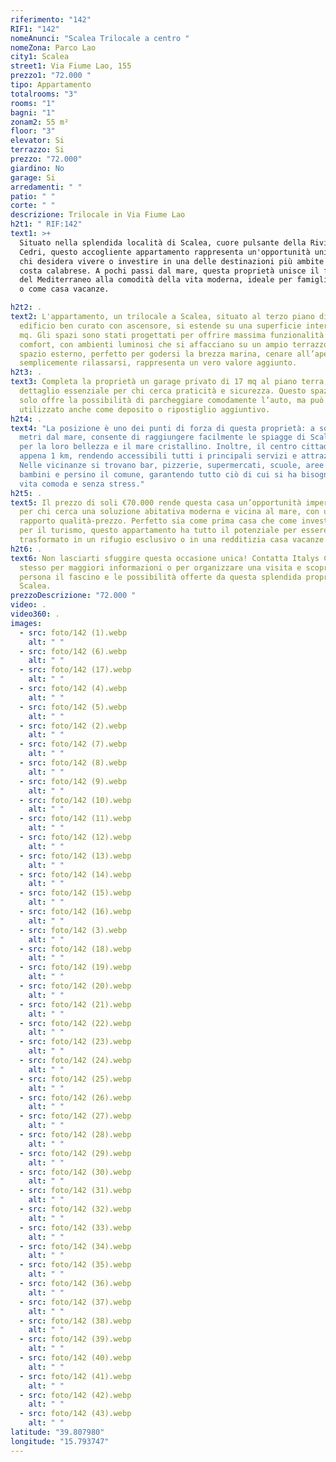 ```yaml
---
riferimento: "142"
RIF1: "142"
nomeAnunci: "Scalea Trilocale a centro "
nomeZona: Parco Lao
city1: Scalea
street1: Via Fiume Lao, 155
prezzo1: "72.000 "
tipo: Appartamento
totalrooms: "3"
rooms: "1"
bagni: "1"
zonam2: 55 m²
floor: "3"
elevator: Si
terrazzo: Si
prezzo: "72.000"
giardino: No
garage: Si
arredamenti: " "
patio: " "
corte: " "
descrizione: Trilocale in Via Fiume Lao
h2t1: " RIF:142"
text1: >+
  Situato nella splendida località di Scalea, cuore pulsante della Riviera dei
  Cedri, questo accogliente appartamento rappresenta un'opportunità unica per
  chi desidera vivere o investire in una delle destinazioni più ambite della
  costa calabrese. A pochi passi dal mare, questa proprietà unisce il fascino
  del Mediterraneo alla comodità della vita moderna, ideale per famiglie, coppie
  o come casa vacanze.

h2t2: .
text2: L'appartamento, un trilocale a Scalea, situato al terzo piano di un
  edificio ben curato con ascensore, si estende su una superficie interna di 55
  mq. Gli spazi sono stati progettati per offrire massima funzionalità e
  comfort, con ambienti luminosi che si affacciano su un ampio terrazzo. Questo
  spazio esterno, perfetto per godersi la brezza marina, cenare all’aperto o
  semplicemente rilassarsi, rappresenta un vero valore aggiunto.
h2t3: .
text3: Completa la proprietà un garage privato di 17 mq al piano terra, un
  dettaglio essenziale per chi cerca praticità e sicurezza. Questo spazio non
  solo offre la possibilità di parcheggiare comodamente l’auto, ma può essere
  utilizzato anche come deposito o ripostiglio aggiuntivo.
h2t4: .
text4: "La posizione è uno dei punti di forza di questa proprietà: a soli 100
  metri dal mare, consente di raggiungere facilmente le spiagge di Scalea, note
  per la loro bellezza e il mare cristallino. Inoltre, il centro cittadino dista
  appena 1 km, rendendo accessibili tutti i principali servizi e attrazioni.
  Nelle vicinanze si trovano bar, pizzerie, supermercati, scuole, aree gioco per
  bambini e persino il comune, garantendo tutto ciò di cui si ha bisogno per una
  vita comoda e senza stress."
h2t5: .
text5: Il prezzo di soli €70.000 rende questa casa un’opportunità imperdibile
  per chi cerca una soluzione abitativa moderna e vicina al mare, con un ottimo
  rapporto qualità-prezzo. Perfetto sia come prima casa che come investimento
  per il turismo, questo appartamento ha tutto il potenziale per essere
  trasformato in un rifugio esclusivo o in una redditizia casa vacanze.
h2t6: .
text6: Non lasciarti sfuggire questa occasione unica! Contatta Italys Casa oggi
  stesso per maggiori informazioni o per organizzare una visita e scoprire di
  persona il fascino e le possibilità offerte da questa splendida proprietà a
  Scalea.
prezzoDescrizione: "72.000 "
video: .
video360: .
images:
  - src: foto/142 (1).webp
    alt: " "
  - src: foto/142 (6).webp
    alt: " "
  - src: foto/142 (17).webp
    alt: " "
  - src: foto/142 (4).webp
    alt: " "
  - src: foto/142 (5).webp
    alt: " "
  - src: foto/142 (2).webp
    alt: " "
  - src: foto/142 (7).webp
    alt: " "
  - src: foto/142 (8).webp
    alt: " "
  - src: foto/142 (9).webp
    alt: " "
  - src: foto/142 (10).webp
    alt: " "
  - src: foto/142 (11).webp
    alt: " "
  - src: foto/142 (12).webp
    alt: " "
  - src: foto/142 (13).webp
    alt: " "
  - src: foto/142 (14).webp
    alt: " "
  - src: foto/142 (15).webp
    alt: " "
  - src: foto/142 (16).webp
    alt: " "
  - src: foto/142 (3).webp
    alt: " "
  - src: foto/142 (18).webp
    alt: " "
  - src: foto/142 (19).webp
    alt: " "
  - src: foto/142 (20).webp
    alt: " "
  - src: foto/142 (21).webp
    alt: " "
  - src: foto/142 (22).webp
    alt: " "
  - src: foto/142 (23).webp
    alt: " "
  - src: foto/142 (24).webp
    alt: " "
  - src: foto/142 (25).webp
    alt: " "
  - src: foto/142 (26).webp
    alt: " "
  - src: foto/142 (27).webp
    alt: " "
  - src: foto/142 (28).webp
    alt: " "
  - src: foto/142 (29).webp
    alt: " "
  - src: foto/142 (30).webp
    alt: " "
  - src: foto/142 (31).webp
    alt: " "
  - src: foto/142 (32).webp
    alt: " "
  - src: foto/142 (33).webp
    alt: " "
  - src: foto/142 (34).webp
    alt: " "
  - src: foto/142 (35).webp
    alt: " "
  - src: foto/142 (36).webp
    alt: " "
  - src: foto/142 (37).webp
    alt: " "
  - src: foto/142 (38).webp
    alt: " "
  - src: foto/142 (39).webp
    alt: " "
  - src: foto/142 (40).webp
    alt: " "
  - src: foto/142 (41).webp
    alt: " "
  - src: foto/142 (42).webp
    alt: " "
  - src: foto/142 (43).webp
    alt: " "
latitude: "39.807980"
longitude: "15.793747"
---
```

